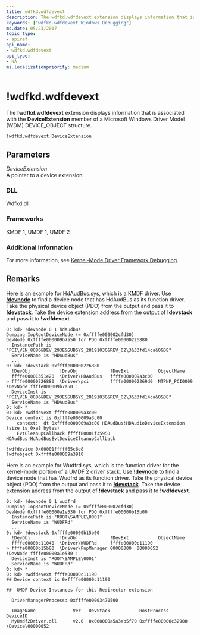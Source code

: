 ```yaml
---
title: wdfkd.wdfdevext
description: The wdfkd.wdfdevext extension displays information that is associated with the DeviceExtension member of a Microsoft Windows Driver Model (WDM) DEVICE_OBJECT structure.
keywords: ["wdfkd.wdfdevext Windows Debugging"]
ms.date: 05/23/2017
topic_type:
- apiref
api_name:
- wdfkd.wdfdevext
api_type:
- NA
ms.localizationpriority: medium
---
```


# !wdfkd.wdfdevext


The **!wdfkd.wdfdevext** extension displays information that is associated with the **DeviceExtension** member of a Microsoft Windows Driver Model (WDM) DEVICE\_OBJECT structure.

```dbgcmd
!wdfkd.wdfdevext DeviceExtension
```

## <span id="Parameters"></span><span id="parameters"></span><span id="PARAMETERS"></span>Parameters


<span id="_______DeviceExtension______"></span><span id="_______deviceextension______"></span><span id="_______DEVICEEXTENSION______"></span> *DeviceExtension*   
A pointer to a device extension.

### <span id="DLL"></span><span id="dll"></span>DLL

Wdfkd.dll

### <span id="Frameworks"></span><span id="frameworks"></span><span id="FRAMEWORKS"></span>Frameworks

KMDF 1, UMDF 1, UMDF 2

### <span id="Additional_Information"></span><span id="additional_information"></span><span id="ADDITIONAL_INFORMATION"></span>Additional Information

For more information, see [Kernel-Mode Driver Framework Debugging](kernel-mode-driver-framework-debugging.md).

## Remarks

Here is an example for HdAudBus.sys, which is a KMDF driver. Use [**!devnode**](-devnode.md) to find a device node that has HdAudBus as its function driver. Take the physical device object (PDO) from the output and pass it to [**!devstack**](-devstack.md). Take the device extension address from the output of **!devstack** and pass it to **!wdfdevext**.

```dbgcmd
0: kd> !devnode 0 1 hdaudbus
Dumping IopRootDeviceNode (= 0xffffe000002cfd30)
DevNode 0xffffe000009b7a50 for PDO 0xffffe00000226880
  InstancePath is "PCI\VEN_8086&DEV_293E&SUBSYS_2819103C&REV_02\3&33fd14ca&0&D8"
  ServiceName is "HDAudBus"
  ...
0: kd> !devstack 0xffffe00000226880
  !DevObj           !DrvObj            !DevExt           ObjectName
  ffffe00001351e20  \Driver\HDAudBus   ffffe000009a3c00  
> ffffe00000226880  \Driver\pci        ffffe000002269d0  NTPNP_PCI0009
!DevNode ffffe000009b7a50 :
  DeviceInst is "PCI\VEN_8086&DEV_293E&SUBSYS_2819103C&REV_02\3&33fd14ca&0&D8"
  ServiceName is "HDAudBus"
0: kd> *
0: kd> !wdfdevext ffffe000009a3c00
Device context is 0xffffe000009a3c00
    context:  dt 0xffffe000009a3c00 HDAudBus!HDAudioDeviceExtension (size is 0xa8 bytes)
    EvtCleanupCallback fffff80001f35950 HDAudBus!HdAudBusEvtDeviceCleanupCallback

!wdfdevice 0x00001fffff65c6e8                        
!wdfobject 0xffffe000009a3910
```

Here is an example for Wudfrd.sys, which is the function driver for the kernel-mode portion of a UMDF 2 driver stack. Use [**!devnode**](-devnode.md) to find a device node that has Wudfrd as its function driver. Take the physical device object (PDO) from the output and pass it to [**!devstack**](-devstack.md). Take the device extension address from the output of **!devstack** and pass it to **!wdfdevext**.

```dbgcmd
0: kd> !devnode 0 1 wudfrd
Dumping IopRootDeviceNode (= 0xffffe000002cfd30)
DevNode 0xffffe00000a1e530 for PDO 0xffffe00000b15b00
  InstancePath is "ROOT\SAMPLE\0001"
  ServiceName is "WUDFRd"
  ...
0: kd> !devstack 0xffffe00000b15b00
  !DevObj           !DrvObj            !DevExt           ObjectName
  ffffe00000c11040  \Driver\WUDFRd     ffffe00000c11190  
> ffffe00000b15b00  \Driver\PnpManager 00000000  00000052
!DevNode ffffe00000a1e530 :
  DeviceInst is "ROOT\SAMPLE\0001"
  ServiceName is "WUDFRd"
0: kd> *
0: kd> !wdfdevext ffffe00000c11190
## Device context is 0xffffe00000c11190

##  UMDF Device Instances for this Redirector extension

  DriverManagerProcess: 0xffffe00003470500

  ImageName              Ver   DevStack           HostProcess        DeviceID      
  MyUmdf2Driver.dll      v2.0  0x000000a5a3ab5f70 0xffffe00000c32900  \Device\00000052
```

 

 





